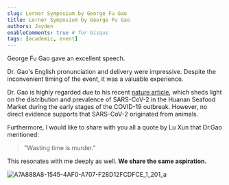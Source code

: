 ```yaml
---
slug: Lerner Symposium by George Fu Gao
title: Lerner Symposium by George Fu Gao
authors: Jayden
enableComments: true # for Gisqus
tags: [academic, event]
---
```


George Fu Gao gave an excellent speech.

Dr. Gao's English pronunciation and delivery were impressive. Despite the inconvenient timing of the event, it was a valuable experience.

Dr. Gao is highly regarded due to his recent [nature article](https://doi.org/10.1038/s41586-023-06043-2), which sheds light on the distribution and prevalence of SARS-CoV-2 in the Huanan Seafood Market during the early stages of the COVID-19 outbreak. However, no direct evidence supports that SARS-CoV-2 originated from animals.

Furthermore, I would like to share with you all a quote by Lu Xun that Dr.Gao mentioned: 

>  "Wasting time is murder." 

This resonates with me deeply as well. **We share the same aspiration.**

![A7A888A8-1545-4AF0-A707-F28D12FCDFCE_1_201_a](assets/A7A888A8-1545-4AF0-A707-F28D12FCDFCE_1_201_a.jpg)

